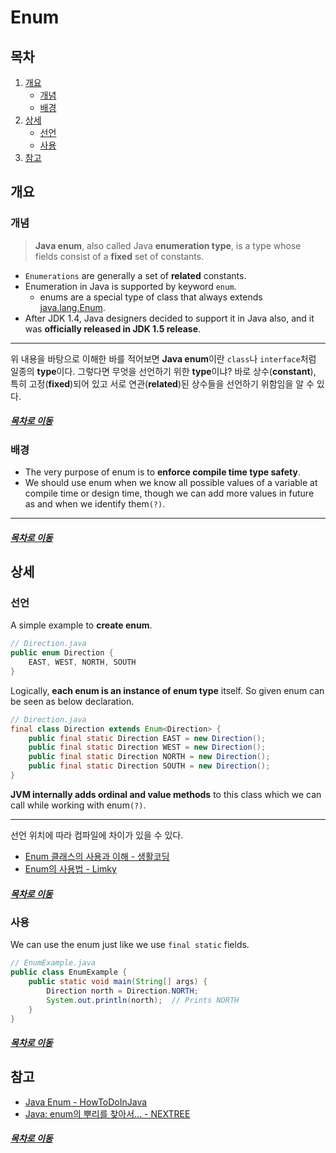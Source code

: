 Enum
=====
## 목차
1. [개요](#개요)
	* [개념](#개념)
	* [배경](#배경)
2. [상세](#상세)
	* [선언](#선언)
	* [사용](#사용)
3. [참고](#참고)

## 개요

### 개념
> **Java enum**, also called Java **enumeration type**, is a type whose fields consist of a **fixed** set of constants.

* `Enumerations` are generally a set of **related** constants.
* Enumeration in Java is supported by keyword `enum`.
	* enums are a special type of class that always extends [java.lang.Enum](https://docs.oracle.com/javase/10/docs/api/java/lang/Enum.html).
* After JDK 1.4, Java designers decided to support it in Java also, and it was **officially released in JDK 1.5 release**.

----
위 내용을 바탕으로 이해한 바를 적어보면 **Java enum**이란 `class`나 `interface`처럼 일종의 **type**이다. 그렇다면 무엇을 선언하기 위한 **type**이냐? 바로 상수(**constant**), 특히 고정(**fixed**)되어 있고 서로 연관(**related**)된 상수들을 선언하기 위함임을 알 수 있다.

##### [목차로 이동](#목차)

### 배경
* The very purpose of enum is to **enforce compile time type safety**.
* We should use enum when we know all possible values of a variable at compile time or design time, though we can add more values in future as and when we identify them`(?)`.

----


##### [목차로 이동](#목차)

## 상세

### 선언
A simple example to **create enum**.

```java
// Direction.java
public enum Direction {
	EAST, WEST, NORTH, SOUTH
}
```

Logically, **each enum is an instance of enum type** itself. So given enum can be seen as below declaration.

```java
// Direction.java
final class Direction extends Enum<Direction> {
	public final static Direction EAST = new Direction();
	public final static Direction WEST = new Direction();
	public final static Direction NORTH = new Direction();
	public final static Direction SOUTH = new Direction();
}
```

**JVM internally adds ordinal and value methods** to this class which we can call while working with enum`(?)`.

- - -
선언 위치에 따라 컴파일에 차이가 있을 수 있다.

* [Enum 클래스의 사용과 이해 - 생활코딩](https://www.opentutorials.org/module/1226/8025)
* [Enum의 사용법 - Limky](https://limkydev.tistory.com/66)

##### [목차로 이동](#목차)

### 사용
We can use the enum just like we use `final static` fields.

```java
// EnumExample.java
public class EnumExample {
	public static void main(String[] args) {
		Direction north = Direction.NORTH;
		System.out.println(north);	// Prints NORTH
	}
}
```

##### [목차로 이동](#목차)

## 참고
* [Java Enum - HowToDoInJava](https://howtodoinjava.com/java/enum/enum-tutorial/)
* [Java: enum의 뿌리를 찾아서... - NEXTREE](http://www.nextree.co.kr/p11686/)

##### [목차로 이동](#목차)

